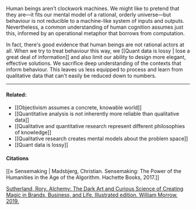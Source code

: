 Human beings aren't clockwork machines. We might like to pretend that they are—it fits our mental model of a rational, orderly universe—but behaviour is not reducible to a machine-like system of inputs and outputs. Nevertheless, a common understanding of human cognition assumes just this, informed by an operational metaphor that borrows from computation.

In fact, there's good evidence that human beings are not rational actors at all. When we try to treat behaviour this way, we [[Quant data is lossy | lose a great deal of information]] and also limit our ability to design more elegant, effective solutions. We sacrifice deep understanding of the contexts that inform behaviour. This leaves us less equipped to process and learn from qualitative data that can't easily be reduced down to numbers.

---

#### Related:

-   [[Objectivism assumes a concrete, knowable world]]
-   [[Quantitative analysis is not inherently more reliable than qualitative data]]
-   [[Qualitative and quantitative research represent different philosophies of knowledge]]
-   [[Qualitative research creates mental models about the problem space]]
-   [[Quant data is lossy]]

#### Citations

[[≈ Sensemaking | Madsbjerg, Christian. Sensemaking: The Power of the Humanities in the Age of the Algorithm. Hachette Books, 2017.]]

[Sutherland, Rory. Alchemy: The Dark Art and Curious Science of Creating Magic in Brands, Business, and Life. Illustrated edition. William Morrow, 2019.](https://publish.obsidian.md/mobydiction/Sutherland+-+Alchemy)